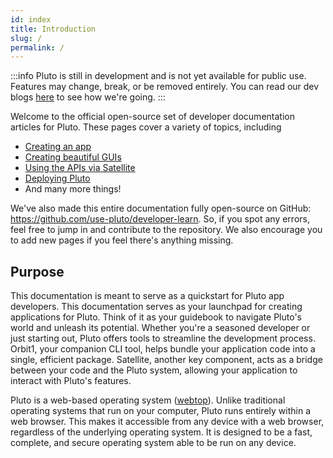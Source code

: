 ```yaml
---
id: index
title: Introduction
slug: /
permalink: /
---
```


:::info 
Pluto is still in development and is not yet available for public use.  
Features may change, break, or be removed entirely.
You can read our dev blogs [here](https://stretch.wtf/tags#pluto-progress-report) to see how we're going.
:::

Welcome to the official open-source set of developer documentation articles for Pluto. These pages cover a variety of topics, including

* [Creating an app](guide/satellite/41worker)
* [Creating beautiful GUIs](guide/design/xui)
* [Using the APIs via Satellite](/guide/satellite)
* [Deploying Pluto](/platform)
* And many more things!

We've also made this entire documentation fully open-source on GitHub:
https://github.com/use-pluto/developer-learn.
So, if you spot any errors, feel free to jump in and contribute to the repository.
We also encourage you to add new pages if you feel there's anything missing.

## Purpose
This documentation is meant to serve as a quickstart for Pluto app developers.
This documentation serves as your launchpad for creating applications for Pluto.
Think of it as your guidebook to navigate Pluto's world and unleash its potential.
Whether you're a seasoned developer or just starting out, Pluto offers tools to streamline the development process.
Orbit1, your companion CLI tool, helps bundle your application code into a single, efficient package. 
Satellite, another key component, acts as a bridge between your code and the Pluto system,
allowing your application to interact with Pluto's features.

Pluto is a web-based operating system ([webtop](https://en.wikipedia.org/wiki/webtop)).
Unlike traditional operating systems that run on your computer, Pluto runs entirely within a web browser. This makes it accessible from any device with a web browser, regardless of the underlying operating system.
It is designed to be a fast, complete, and secure operating system able to be run on any device.